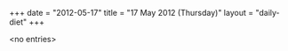 +++
date = "2012-05-17"
title = "17 May 2012 (Thursday)"
layout = "daily-diet"
+++


\<no entries\>


